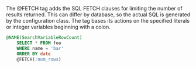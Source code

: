 The @FETCH tag adds the SQL FETCH clauses for limiting the number of results returned.
This can differ by database, so the actual SQL is generated by the
configuration class.
The tag bases its actions on the specified literals or
integer variables beginning with a colon.

```sql
@NAME(SearchVariableRowCount)
    SELECT * FROM foo
    WHERE name = 'bar'
    ORDER BY date
    @FETCH(:num_rows)
```
